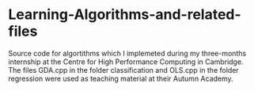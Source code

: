 # Learning-Algorithms-and-related-files

Source code for algortithms which I implemeted during my three-months internship at the Centre for High Performance Computing in Cambridge.
The files GDA.cpp in the folder classification and OLS.cpp in the folder regression were used as teaching material at their Autumn Academy.
